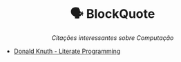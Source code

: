 <h1 align="center"> 🗣️ BlockQuote</h1>

<p align="center"><em>Citações interessantes sobre Computação</em></h1>

- [Donald Knuth - Literate Programming](https://github.com/DanielBrito/sturing/blob/master/BlockQuote/Citacoes/DonaldKnuth_LiterateProgramming.md)
